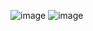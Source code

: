 ![image](https://github.com/kevincord/BotonesAndroid/assets/85372037/238a06f6-720a-4c6a-80f4-53e85ad18eca)
![image](https://github.com/kevincord/BotonesAndroid/assets/85372037/0c16bbd2-7105-4dde-9390-114b823bf808)
